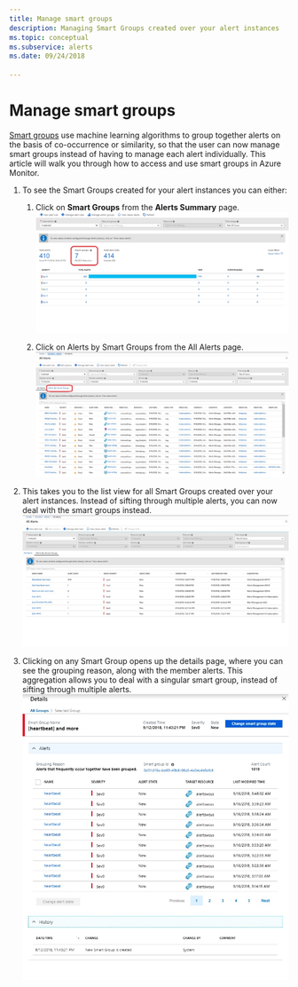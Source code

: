```yaml
---
title: Manage smart groups
description: Managing Smart Groups created over your alert instances
ms.topic: conceptual
ms.subservice: alerts
ms.date: 09/24/2018

---
```


# Manage smart groups

[Smart groups](https://aka.ms/smart-groups) use machine learning algorithms to group together alerts on the basis of co-occurrence or similarity, so that the user can now manage smart groups instead of having to manage each alert individually. This article will walk you through how to access and use smart groups in Azure Monitor.

1. To see the Smart Groups created for your alert instances you can either:

     1. Click on **Smart Groups** from the **Alerts Summary** page.    
    ![Screenshot shows the Alert Summary page with Smart groups highlighted.](./media/alerts-managing-smart-groups/sg-alerts-summary.jpg)
    
     1. Click on Alerts by Smart Groups from the All Alerts page.   
     ![Screenshot shows the All Alerts page with Alert by Smart Group highlighted.](./media/alerts-managing-smart-groups/sg-all-alerts.jpg)

2. This takes you to the list view for all Smart Groups created over your alert instances. Instead of sifting through multiple alerts, you can now deal with the smart groups instead.   
![Screenshot shows the All Alerts page.](./media/alerts-managing-smart-groups/sg-list.jpg)

3. Clicking on any Smart Group opens up the details page, where you can see the grouping reason, along with the member alerts. This aggregation allows you to deal with a singular smart group, instead of sifting through multiple alerts.   
![Screenshot shows the Details page.](./media/alerts-managing-smart-groups/sg-details.jpg)
